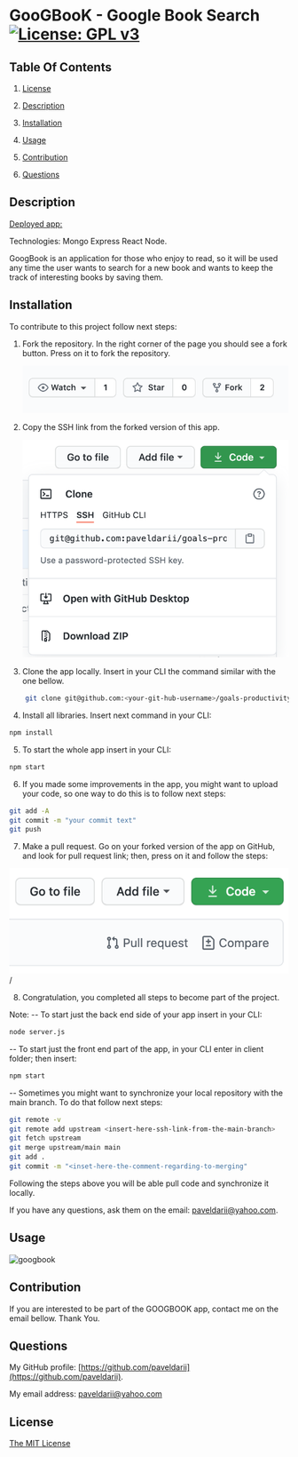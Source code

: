 # GooGBooK - Google Book Search [![License: GPL v3](https://img.shields.io/badge/License-MIT-yellow.svg)](https://opensource.org/licenses/MIT)

## Table Of Contents

1. [License](#license)

2. [Description](#description)

3. [Installation](#installation)

4. [Usage](#usage)

5. [Contribution](#Contribution)

6. [Questions](#questions)

## Description

[Deployed app: ]()

Technologies: Mongo Express React Node.

GoogBook is an application for those who enjoy to read, so it will be used any time the user wants to search for a new book and wants to keep the track of interesting books by saving them.

## Installation

To contribute to this project follow next steps:

1. Fork the repository.
   In the right corner of the page you should see a fork button. Press on it to fork the repository.

   ![fork-section](screenshots/fork-section.png)

2. Copy the SSH link from the forked version of this app.

   ![clone-section](screenshots/clone-section.png)

3. Clone the app locally. Insert in your CLI the command similar with the one bellow.

```bash
    git clone git@github.com:<your-git-hub-username>/goals-productivity-tracker.git
```

4. Install all libraries. Insert next command in your CLI:

```bash
npm install
```

5. To start the whole app insert in your CLI:

```bash
npm start
```

6. If you made some improvements in the app, you might want to upload your code, so one way to do this is to follow next steps:

```bash
git add -A
git commit -m "your commit text"
git push
```

7. Make a pull request. Go on your forked version of the app on GitHub, and look for pull request link; then, press on it and follow the steps:

![pullRequest section](screenshots/pullRequest-section.png)/

8. Congratulation, you completed all steps to become part of the project.

Note:
-- To start just the back end side of your app insert in your CLI:

```bash
node server.js
```

-- To start just the front end part of the app, in your CLI enter in client folder; then insert:

```bash
npm start
```

-- Sometimes you might want to synchronize your local repository with the main branch. To do that follow next steps:

```bash
git remote -v
git remote add upstream <insert-here-ssh-link-from-the-main-branch>
git fetch upstream
git merge upstream/main main
git add .
git commit -m "<inset-here-the-comment-regarding-to-merging"
```

Following the steps above you will be able pull code and synchronize it locally.

If you have any questions, ask them on the email: paveldarii@yahoo.com.

## Usage

![googbook](screenshots/googbook-gif.gif)

## Contribution

If you are interested to be part of the GOOGBOOK app, contact me on the email bellow. Thank You.

## Questions

My GitHub profile: [https://github.com/paveldarii](https://github.com/paveldarii).

My email address: paveldarii@yahoo.com

## License

[The MIT License](https://opensource.org/licenses/MIT/)
